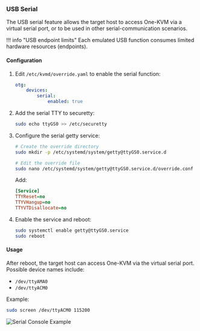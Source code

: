 ### USB Serial

The USB serial feature allows the target host to access One-KVM via a virtual serial port, or to be used in other serial-communication scenarios.

!!! info "USB endpoint limits"
    Each emulated USB function consumes limited hardware resources (endpoints).

#### Configuration

1. Edit `/etc/kvmd/override.yaml` to enable the serial function:
    ```yaml
    otg:
        devices:
            serial:
                enabled: true
    ```

2. Add the serial TTY to securetty:
    ```bash
    sudo echo ttyGS0 >> /etc/securetty
    ```

3. Configure the serial getty service:
    ```bash
    # Create the override directory
    sudo mkdir -p /etc/systemd/system/getty@ttyGS0.service.d

    # Edit the override file
    sudo nano /etc/systemd/system/getty@ttyGS0.service.d/override.conf
    ```

    Add:
    ```ini
    [Service]
    TTYReset=no
    TTYVHangup=no
    TTYVTDisallocate=no
    ```

4. Enable the service and reboot:
    ```bash
    sudo systemctl enable getty@ttyGS0.service
    sudo reboot
    ```

#### Usage

After reboot, the target host can access One-KVM via the virtual serial port. Possible device names include:

- `/dev/ttyAMA0`
- `/dev/ttyACM0`

Example:
```bash
sudo screen /dev/ttyACM0 115200
```

![Serial Console Example](../img/PixPin_2024-06-30_22-29-20.png)


